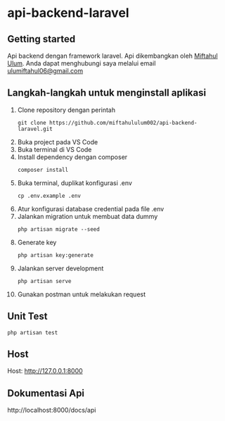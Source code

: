 # api-backend-laravel

## Getting started

Api backend dengan framework laravel. Api dikembangkan oleh <a href="https://miftahululum002.github.io/" target="_blank">Miftahul Ulum</a>. Anda dapat menghubungi saya melalui email <a href="mailto:ulumiftahul06@gmail.">ulumiftahul06@gmail.com</a>

## Langkah-langkah untuk menginstall aplikasi

<ol>
<li>Clone repository dengan perintah

```
git clone https://github.com/miftahululum002/api-backend-laravel.git
```

</li>
<li>Buka project pada VS Code</li>
<li>Buka terminal di VS Code</li>
<li>Install dependency dengan composer

```
composer install
```

</li>
<li>Buka terminal, duplikat konfigurasi .env

```
cp .env.example .env
```

</li>
<li>
Atur konfigurasi database credential pada file .env
</li>
<li>
Jalankan migration untuk membuat data dummy

```
php artisan migrate --seed
```

</li>
<li>
Generate key

```
php artisan key:generate
```

</li>
<li>
Jalankan server development

```
php artisan serve
```

</li>
<li>
Gunakan postman untuk melakukan request
</li>
</ol>

## Unit Test

```
php artisan test
```

## Host

Host: http://127.0.0.1:8000

## Dokumentasi Api

http://localhost:8000/docs/api
